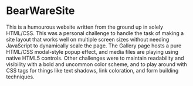 # BearWareSite
This is a humourous website written from the ground up in solely HTML/CSS. This was a personal challenge to handle the task of making a site layout that works well on multiple screen sizes without needing JavaScript to dynamically scale the page.  The Gallery page hosts a pure HTML/CSS modal-style popup effect, and media files are playing using native HTML5 controls.  Other challenges were to maintain readability and visibility with a bold and uncommon color scheme, and to play around with CSS tags for things like text shadows, link coloration, and form building techniques.
